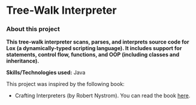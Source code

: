 # Tree-Walk Interpreter

### About this project

**This tree-walk interpreter scans, parses, and interprets source code for Lox (a dynamically-typed scripting language). It includes support for statements, control flow, functions, and OOP (including classes and inheritance).**

**Skills/Technologies used:** Java

This project was inspired by the following book:
- Crafting Interpreters (by Robert Nystrom). You can read the book [here](https://craftinginterpreters.com/).
